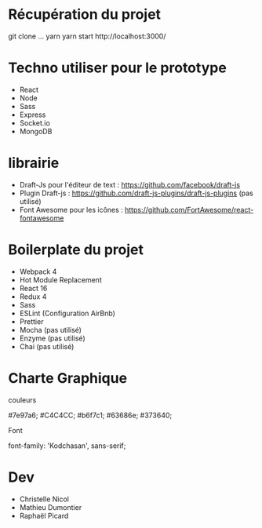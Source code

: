 
# Récupération du projet
git clone ...
yarn
yarn start
http://localhost:3000/

# Techno utiliser pour le prototype
* React
* Node
* Sass
* Express
* Socket.io
* MongoDB

# librairie
* Draft-Js pour l'éditeur de text : https://github.com/facebook/draft-js
* Plugin Draft-js : https://github.com/draft-js-plugins/draft-js-plugins (pas utilisé)
* Font Awesome pour les icônes : https://github.com/FortAwesome/react-fontawesome


# Boilerplate du projet 

* Webpack 4
* Hot Module Replacement
* React 16
* Redux 4
* Sass
* ESLint (Configuration AirBnb)
* Prettier
* Mocha (pas utilisé)
* Enzyme (pas utilisé)
* Chai (pas utilisé)

# Charte Graphique
couleurs

#7e97a6;
#C4C4CC;
#b6f7c1;
#63686e;
#373640;

Font

<link href="https://fonts.googleapis.com/css?family=Kodchasan" rel="stylesheet">
font-family: 'Kodchasan', sans-serif;

# Dev
* Christelle Nicol
* Mathieu Dumontier
* Raphaël Picard
